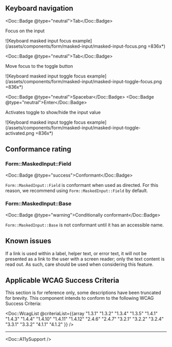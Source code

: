
## Keyboard navigation

<Doc::Badge @type="neutral">Tab</Doc::Badge>

Focus on the input

![Keyboard masked input focus example](/assets/components/form/masked-input/masked-input-focus.png =836x*)

<Doc::Badge @type="neutral">Tab</Doc::Badge>

Move focus to the toggle button

![Keyboard masked input toggle focus example](/assets/components/form/masked-input/masked-input-toggle-focus.png =836x*)

<Doc::Badge @type="neutral">Spacebar</Doc::Badge>
<Doc::Badge @type="neutral">Enter</Doc::Badge>

Activates toggle to show/hide the input value

![Keyboard masked input toggle focus example](/assets/components/form/masked-input/masked-input-toggle-activated.png =836x*)

## Conformance rating

### Form::MaskedInput::Field

<Doc::Badge @type="success">Conformant</Doc::Badge>

`Form::MaskedInput::Field` is conformant when used as directed. For this reason, we recommend using `Form::MaskedInput::Field` by default.

### Form::MaskedInput::Base

<Doc::Badge @type="warning">Conditionally conformant</Doc::Badge>

`Form::MaskedInput::Base` is not conformant until it has an accessible name.

## Known issues

If a link is used within a label, helper text, or error text, it will not be presented as a link to the user with a screen reader; only the text content is read out. As such, care should be used when considering this feature.

## Applicable WCAG Success Criteria

This section is for reference only, some descriptions have been truncated for brevity. This component intends to conform to the following WCAG Success Criteria:

<Doc::WcagList @criteriaList={{array "1.3.1" "1.3.2" "1.3.4" "1.3.5" "1.4.1" "1.4.3" "1.4.4" "1.4.10" "1.4.11" "1.4.12" "2.4.6" "2.4.7" "3.2.1" "3.2.2" "3.2.4" "3.3.1" "3.3.2" "4.1.1" "4.1.2" }} />

---

<Doc::A11ySupport />
